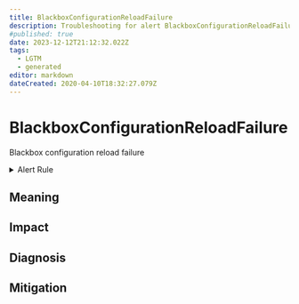 ```yaml
---
title: BlackboxConfigurationReloadFailure
description: Troubleshooting for alert BlackboxConfigurationReloadFailure
#published: true
date: 2023-12-12T21:12:32.022Z
tags: 
  - LGTM
  - generated
editor: markdown
dateCreated: 2020-04-10T18:32:27.079Z
---
```


# BlackboxConfigurationReloadFailure

Blackbox configuration reload failure

<details>
  <summary>Alert Rule</summary>

{{% rule "blackbox/blackbox-exporter.yml" "BlackboxConfigurationReloadFailure" %}}

{{% comment %}}

```yaml
alert: BlackboxConfigurationReloadFailure
expr: blackbox_exporter_config_last_reload_successful != 1
for: 0m
labels:
    severity: warning
annotations:
    summary: Blackbox configuration reload failure (instance {{ $labels.instance }})
    description: |-
        Blackbox configuration reload failure
          VALUE = {{ $value }}
          LABELS = {{ $labels }}
    runbook: https://github.com/srerun/prometheus-alerts/blob/main/content/runbooks/blackbox-exporter/BlackboxConfigurationReloadFailure.md

```

{{% /comment %}}

</details>


## Meaning
[//]: # "Short paragraph that explains what the alert means"


## Impact
[//]: # "What could / will happen if the alert is not addressed"



## Diagnosis
[//]: # "Steps to take to identify the cause of the problem"



## Mitigation
[//]: # "The steps necessary to resolve the alert"
